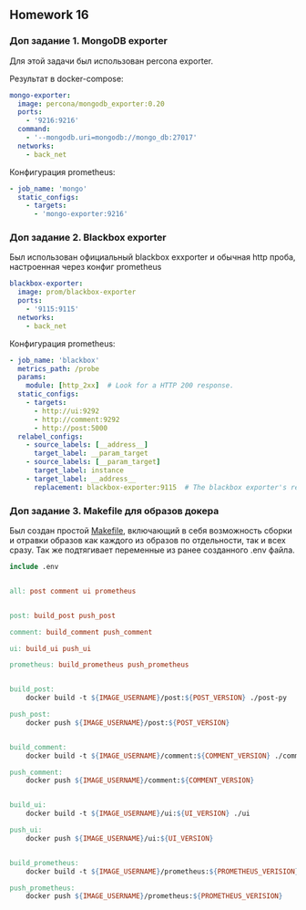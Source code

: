 ## Homework 16


### Доп задание 1. MongoDB exporter

Для этой задачи был использован percona exporter.

Результат в docker-compose:
```yml
mongo-exporter:
  image: percona/mongodb_exporter:0.20
  ports:
    - '9216:9216'
  command:
    - '--mongodb.uri=mongodb://mongo_db:27017'
  networks:
    - back_net
```

Конфигурация prometheus:
```yml
- job_name: 'mongo'
  static_configs:
    - targets:
      - 'mongo-exporter:9216'
```

### Доп задание 2. Blackbox exporter

Был использован официальный blackbox exxporter и обычная http проба, настроенная через конфиг prometheus
```yml
blackbox-exporter:
  image: prom/blackbox-exporter
  ports:
    - '9115:9115'
  networks:
    - back_net
```

Конфигурация prometheus:
```yml
- job_name: 'blackbox'
  metrics_path: /probe
  params:
    module: [http_2xx]  # Look for a HTTP 200 response.
  static_configs:
    - targets:
      - http://ui:9292
      - http://comment:9292
      - http://post:5000
  relabel_configs:
    - source_labels: [__address__]
      target_label: __param_target
    - source_labels: [__param_target]
      target_label: instance
    - target_label: __address__
      replacement: blackbox-exporter:9115  # The blackbox exporter's real hostname:port.
```

### Доп задание 3. Makefile для образов докера

Был создан простой [Makefile](src/Makefile), включающий в себя возможность сборки и отравки образов как каждого из образов по отдельности, так и всех сразу. Так же подтягивает переменные из ранее созданного .env файла.

```Makefile
include .env


all: post comment ui prometheus


post: build_post push_post

comment: build_comment push_comment

ui: build_ui push_ui

prometheus:	build_prometheus push_prometheus


build_post:
	docker build -t ${IMAGE_USERNAME}/post:${POST_VERSION} ./post-py

push_post:
	docker push ${IMAGE_USERNAME}/post:${POST_VERSION}


build_comment:
	docker build -t ${IMAGE_USERNAME}/comment:${COMMENT_VERSION} ./comment

push_comment:
	docker push ${IMAGE_USERNAME}/comment:${COMMENT_VERSION}


build_ui:
	docker build -t ${IMAGE_USERNAME}/ui:${UI_VERSION} ./ui

push_ui:
	docker push ${IMAGE_USERNAME}/ui:${UI_VERSION}


build_prometheus:
	docker build -t ${IMAGE_USERNAME}/prometheus:${PROMETHEUS_VERISION} ../monitoring/prometheus

push_prometheus:
	docker push ${IMAGE_USERNAME}/prometheus:${PROMETHEUS_VERISION}
```
